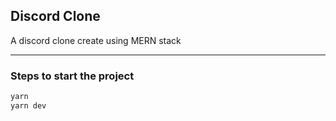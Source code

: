 ## Discord Clone 

A discord clone create using MERN stack

--- 

### Steps to start the project 

```bash
yarn 
yarn dev 

```
